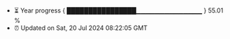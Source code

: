- ⏳ Year progress { ████████████████▁▁▁▁▁▁▁▁▁▁▁▁▁▁ } 55.01 %
- ⏰ Updated on Sat, 20 Jul 2024 08:22:05 GMT

